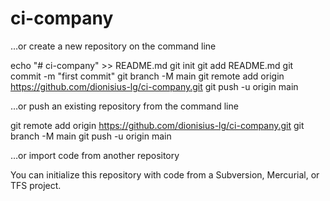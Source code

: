 # ci-company

…or create a new repository on the command line

echo "# ci-company" >> README.md
git init
git add README.md
git commit -m "first commit"
git branch -M main
git remote add origin https://github.com/dionisius-lg/ci-company.git
git push -u origin main

…or push an existing repository from the command line

git remote add origin https://github.com/dionisius-lg/ci-company.git
git branch -M main
git push -u origin main

…or import code from another repository

You can initialize this repository with code from a Subversion, Mercurial, or TFS project.
